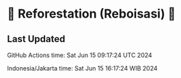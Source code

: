 
# 🌳 Reforestation (Reboisasi) 🌲

## Last Updated

GitHub Actions time: Sat Jun 15 09:17:24 UTC 2024

Indonesia/Jakarta time: Sat Jun 15 16:17:24 WIB 2024
